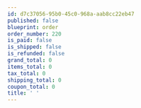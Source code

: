 ```yaml
---
id: d7c37056-95b0-45c0-968a-aab8cc22eb47
published: false
blueprint: order
order_number: 220
is_paid: false
is_shipped: false
is_refunded: false
grand_total: 0
items_total: 0
tax_total: 0
shipping_total: 0
coupon_total: 0
title: ' '
---
```

